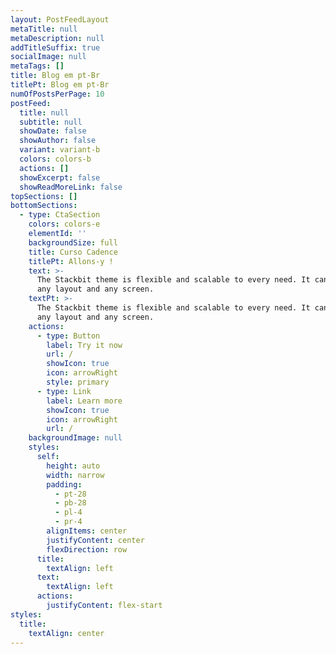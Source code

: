```yaml
---
layout: PostFeedLayout
metaTitle: null
metaDescription: null
addTitleSuffix: true
socialImage: null
metaTags: []
title: Blog em pt-Br
titlePt: Blog em pt-Br
numOfPostsPerPage: 10
postFeed:
  title: null
  subtitle: null
  showDate: false
  showAuthor: false
  variant: variant-b
  colors: colors-b
  actions: []
  showExcerpt: false
  showReadMoreLink: false
topSections: []
bottomSections:
  - type: CtaSection
    colors: colors-e
    elementId: ''
    backgroundSize: full
    title: Curso Cadence
    titlePt: Allons-y !
    text: >-
      The Stackbit theme is flexible and scalable to every need. It can manage
      any layout and any screen.
    textPt: >-
      The Stackbit theme is flexible and scalable to every need. It can manage
      any layout and any screen.
    actions:
      - type: Button
        label: Try it now
        url: /
        showIcon: true
        icon: arrowRight
        style: primary
      - type: Link
        label: Learn more
        showIcon: true
        icon: arrowRight
        url: /
    backgroundImage: null
    styles:
      self:
        height: auto
        width: narrow
        padding:
          - pt-28
          - pb-28
          - pl-4
          - pr-4
        alignItems: center
        justifyContent: center
        flexDirection: row
      title:
        textAlign: left
      text:
        textAlign: left
      actions:
        justifyContent: flex-start
styles:
  title:
    textAlign: center
---
```


